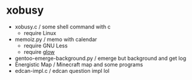 # xobusy

- xobusy.c / some shell command with c
  - require Linux
- memoiz.py / memo with calendar
  - require GNU Less
  - require [glow](https://github.com/charmbracelet/glow)
- gentoo-emerge-background.py / emerge but background and get log
- Energistic Map / Minecraft map and some programs
- edcan-impl.c / edcan question impl lol
